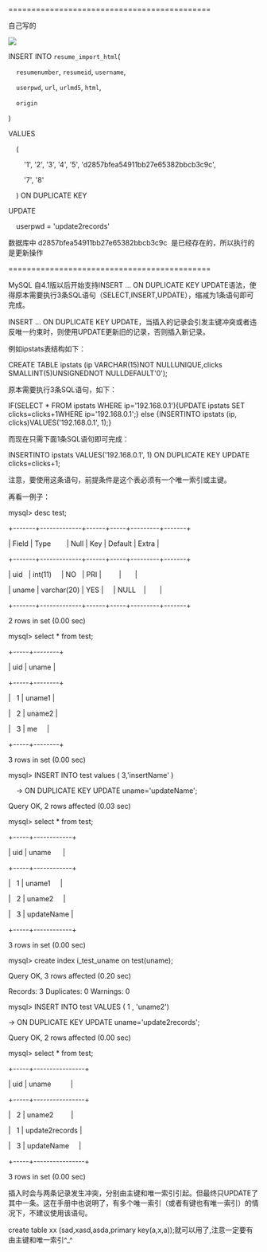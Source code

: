 ============================================

自己写的

![](https://gitee.com/hxc8/images8/raw/master/img/202407191057826.jpg)

INSERT INTO `resume_import_html`(

    `resumenumber`, `resumeid`, `username`, 

    `userpwd`, `url`, `urlmd5`, `html`, 

    `origin`

) 

VALUES 

    (

        '1', '2', '3', '4', '5', 'd2857bfea54911bb27e65382bbcb3c9c', 

        '7', '8'

    ) ON DUPLICATE KEY 

UPDATE 

    userpwd = 'update2records'



数据库中 d2857bfea54911bb27e65382bbcb3c9c  是已经存在的，所以执行的是更新操作

============================================

MySQL 自4.1版以后开始支持INSERT … ON DUPLICATE KEY UPDATE语法，使得原本需要执行3条SQL语句（SELECT,INSERT,UPDATE），缩减为1条语句即可完成。

INSERT ... ON DUPLICATE KEY UPDATE，当插入的记录会引发主键冲突或者违反唯一约束时，则使用UPDATE更新旧的记录，否则插入新记录。

例如ipstats表结构如下：

CREATE TABLE ipstats (ip VARCHAR(15)NOT NULLUNIQUE,clicks SMALLINT(5)UNSIGNEDNOT NULLDEFAULT'0');

原本需要执行3条SQL语句，如下：

IF(SELECT * FROM ipstats WHERE ip='192.168.0.1'){UPDATE ipstats SET clicks=clicks+1WHERE ip='192.168.0.1';} else {INSERTINTO ipstats (ip, clicks)VALUES('192.168.0.1', 1);}

而现在只需下面1条SQL语句即可完成：

INSERTINTO ipstats VALUES('192.168.0.1', 1) ON DUPLICATE KEY UPDATE clicks=clicks+1;

注意，要使用这条语句，前提条件是这个表必须有一个唯一索引或主键。

再看一例子：

mysql> desc test;

+-------+-------------+------+-----+---------+-------+

| Field | Type        | Null | Key | Default | Extra |

+-------+-------------+------+-----+---------+-------+

| uid   | int(11)     | NO   | PRI |         |       |

| uname | varchar(20) | YES |     | NULL    |       |

+-------+-------------+------+-----+---------+-------+

2 rows in set (0.00 sec)



mysql> select * from test;

+-----+--------+

| uid | uname |

+-----+--------+

|   1 | uname1 |

|   2 | uname2 |

|   3 | me     |

+-----+--------+

3 rows in set (0.00 sec)



mysql> INSERT INTO test values ( 3,'insertName' )

    -> ON DUPLICATE KEY UPDATE uname='updateName';

Query OK, 2 rows affected (0.03 sec)



mysql> select * from test;

+-----+------------+

| uid | uname      |

+-----+------------+

|   1 | uname1     |

|   2 | uname2     |

|   3 | updateName |

+-----+------------+

3 rows in set (0.00 sec)



mysql> create index i_test_uname on test(uname);

Query OK, 3 rows affected (0.20 sec)

Records: 3 Duplicates: 0 Warnings: 0



mysql> INSERT INTO test VALUES ( 1 , 'uname2')   

-> ON DUPLICATE KEY UPDATE uname='update2records';

Query OK, 2 rows affected (0.00 sec)



mysql> select * from test;

+-----+----------------+

| uid | uname          |

+-----+----------------+

|   2 | uname2         |

|   1 | update2records |

|   3 | updateName     |

+-----+----------------+

3 rows in set (0.00 sec)



插入时会与两条记录发生冲突，分别由主键和唯一索引引起。但最终只UPDATE了其中一条。这在手册中也说明了，有多个唯一索引（或者有键也有唯一索引）的情况下，不建议使用该语句。

create table xx (sad,xasd,asda,primary key(a,x,a));就可以用了,注意一定要有由主键和唯一索引^_^